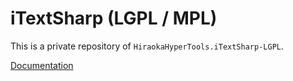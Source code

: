 # iTextSharp (LGPL / MPL)

This is a private repository of `HiraokaHyperTools.iTextSharp-LGPL`.

[Documentation](https://hiraokahypertools.github.io/iTextSharp-LGPL/)
